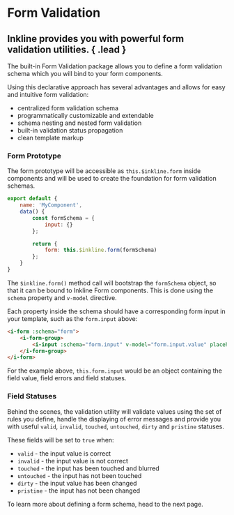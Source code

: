 # Form Validation
## Inkline provides you with powerful form validation utilities. { .lead }

The built-in Form Validation package allows you to define a form validation schema which you will bind to your form components. 

Using this declarative approach has several advantages and allows for easy and intuitive form validation:
- centralized form validation schema
- programmatically customizable and extendable
- schema nesting and nested form validation
- built-in validation status propagation
- clean template markup

### Form Prototype

The form prototype will be accessible as `this.$inkline.form` inside components and will be used to create the foundation for form validation schemas.

~~~js
export default {
    name: 'MyComponent',
    data() {
        const formSchema = {
            input: {}
        };

        return {
            form: this.$inkline.form(formSchema)
        };   
    }       
}       
~~~

The `$inkline.form()` method call will bootstrap the `formSchema` object, so that it can be bound to Inkline Form components. This is done using the `schema` property and `v-model` directive. 

Each property inside the schema should have a corresponding form input in your template, such as the `form.input` above:

~~~html
<i-form :schema="form">
    <i-form-group>
        <i-input :schema="form.input" v-model="form.input.value" placeholder="Enter your first name.." />
    </i-form-group>
</i-form>
~~~

For the example above, `this.form.input` would be an object containing the field value, field errors and field statuses.

### Field Statuses

Behind the scenes, the validation utility will validate values using the set of rules you define, handle the displaying of error messages and provide you with useful `valid`, `invalid`, `touched`, `untouched`, `dirty` and `pristine` statuses. 

These fields will be set to `true` when:

- `valid` - the input value is correct
- `invalid` - the input value is not correct
- `touched` - the input has been touched and blurred
- `untouched` - the input has not been touched
- `dirty` - the input value has been changed
- `pristine` - the input has not been changed

To learn more about defining a form schema, head to the <nuxt-link :to="{ name: 'docs-forms-validation-schema' }">next page</nuxt-link>.
